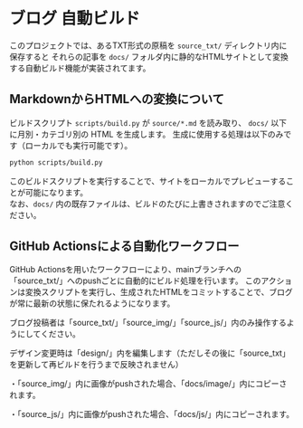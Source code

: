 # ブログ 自動ビルド

このプロジェクトでは、あるTXT形式の原稿を `source_txt/` ディレクトリ内に保存すると
それらの記事を `docs/` フォルダ内に静的なHTMLサイトとして変換する自動ビルド機能が実装されてます。

## MarkdownからHTMLへの変換について

ビルドスクリプト `scripts/build.py` が `source/*.md` を読み取り、
`docs/` 以下に月別・カテゴリ別の HTML を生成します。
生成に使用する処理は以下のみです（ローカルでも実行可能です）。

```bash
python scripts/build.py
```

このビルドスクリプトを実行することで、サイトをローカルでプレビューすることが可能になります。  
なお、`docs/` 内の既存ファイルは、ビルドのたびに上書きされますのでご注意ください。

## GitHub Actionsによる自動化ワークフロー

GitHub Actionsを用いたワークフローにより、mainブランチへの「source_txt/」へのpushごとに自動的にビルド処理を行います。 
このアクションは変換スクリプトを実行し、生成されたHTMLをコミットすることで、ブログが常に最新の状態に保たれるようになります。

ブログ投稿者は「source_txt/」「source_img/」「source_js/」内のみ操作するようにしてください。

デザイン変更時は「design/」内を編集します（ただしその後に「source_txt」を更新して再ビルドを行うまで反映されません）

・「source_img/」内に画像がpushされた場合、「docs/image/」内にコピーされます。

・「source_js/」内に画像がpushされた場合、「docs/js/」内にコピーされます。
